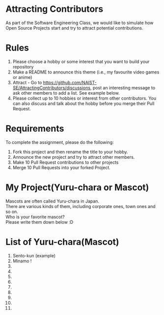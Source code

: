 # Attracting Contributors
As part of the Software Engineering Class, we would like to simulate how Open Source Projects start and try to attract potential contributions.

# Rules

1. Please choose a hobby or some interest that you want to build your repository
2. Make a README to announce this theme (i.e., my favourite video games or anime)
3. Attract - Go to https://github.com/NAIST-SE/AttractingContributors/discussions, post an interesting message to ask other members to add a list. See example below.
4. Please collect up to 10 hobbies or interest from other contributors. You can also discuss and talk about the hobby before you merge their Pull Request.

# Requirements
To complete the assignment, please do the following:
1. Fork this project and then rename the title to your hobby. 
2. Announce the new project and try to attract other members.
3. Make 10 Pull Request contributions to other projects
4. Merge 10 Pull Requests into your forked Project.

# My Project(Yuru-chara or Mascot)
Mascots are often called Yuru-chara in Japan.  
There are various kinds of them, including corporate ones, town ones and so on.    
Who is your favorite mascot?  
Please write them down below :D

# List of Yuru-chara(Mascot)
1. Sento-kun (example)
2. Minamo !
3. 
4.
5.
6.
7.
8.
9.
10.
11.

